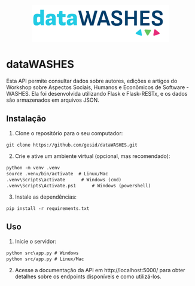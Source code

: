 <p align="center">
    <img src="src/static/images/logo.png" height="100px" alt="Logo dataWASHES">
</p>

# dataWASHES
Esta API permite consultar dados sobre autores, edições e artigos do Workshop sobre Aspectos Sociais, Humanos e Econômicos de Software - WASHES. Ela foi desenvolvida utilizando Flask e Flask-RESTx, e os dados são armazenados em arquivos JSON.

## Instalação
1. Clone o repositório para o seu computador:
```shell
git clone https://github.com/gesid/dataWASHES.git
```

2. Crie e ative um ambiente virtual (opcional, mas recomendado):
```shell
python -m venv .venv
source .venv/bin/activate  # Linux/Mac
.venv\Scripts\activate      # Windows (cmd)
.venv\Scripts\Activate.ps1      # Windows (powershell)
```

3. Instale as dependências:
```shell
pip install -r requirements.txt
```

## Uso
1. Inicie o servidor:
```shell
python src\app.py # Windows
python src/app.py # Linux/Mac
```

2. Acesse a documentação da API em http://localhost:5000/ para obter detalhes sobre os endpoints disponíveis e como utilizá-los.
